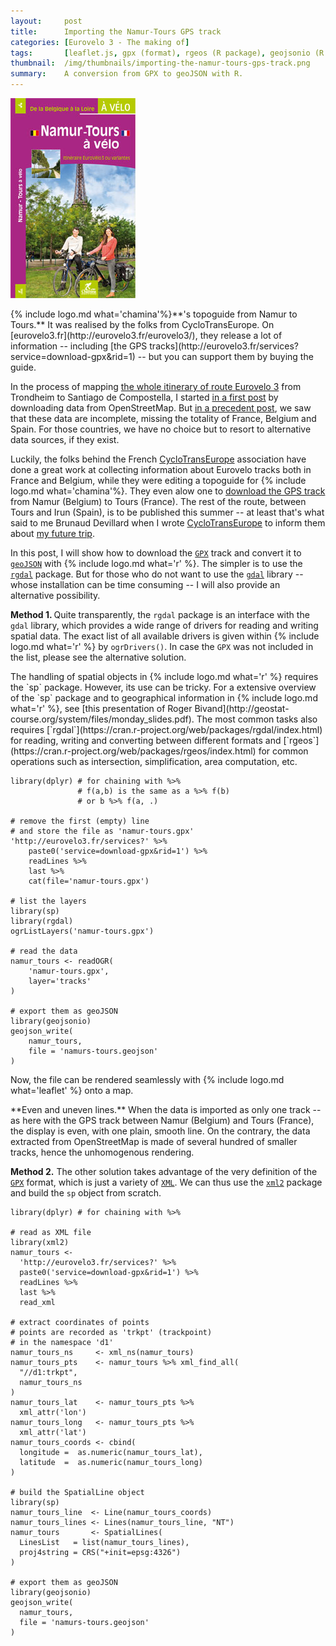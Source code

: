```yaml
---
layout:     post
title:      Importing the Namur-Tours GPS track
categories: [Eurovelo 3 - The making of]
tags:       [leaflet.js, gpx (format), rgeos (R package), geojsonio (R package), xml2 (R package), Namur, Tours, CycloTransEurope, Chamina]
thumbnail:  /img/thumbnails/importing-the-namur-tours-gps-track.png
summary:    A conversion from GPX to geoJSON with R.
---
```


<aside>
  <a href="http://www.chamina.com/produit/namur-tours-a-velo-de-la-belgique-a-263"><img src="/img/2016-05-16-topo-namur-tours.jpg" class='map-guide'></a>
  <p class='legend' markdown='1'>{% include logo.md what='chamina'%}**'s topoguide from Namur to Tours.** It was realised by the folks from CycloTransEurope. On [eurovelo3.fr](http://eurovelo3.fr/eurovelo3/), they release a lot of information -- including [the GPS tracks](http://eurovelo3.fr/services?service=download-gpx&rid=1) -- but you can support them by buying the guide.</p>
</aside>

In the process of mapping [the whole itinerary of route Eurovelo 3](/eurovelo.html) from Trondheim to Santiago de Compostella, I started [in a first post]() by downloading data from OpenStreetMap. But [in a precedent post](), we saw that these data are incomplete, missing the totality of France, Belgium and Spain. For those countries, we have no choice but to resort to alternative data sources, if they exist.

Luckily, the folks behind the French [CycloTransEurope](https://www.facebook.com/TransEuropeenne-117055065001991) association have done a great work at collecting information about Eurovelo tracks both in France and Belgium, while they were editing a topoguide for {% include logo.md what='chamina'%}. They even alow one to [download the GPS track](http://eurovelo3.fr/services?service=download-gpx&rid=1) from Namur (Belgium) to Tours (France). The rest of the route, between Tours and Irun (Spain), is to be published this summer -- at least that's what said to me Brunaud Devillard when I wrote [CycloTransEurope](https://www.facebook.com/TransEuropeenne-117055065001991) to inform them about [my future trip](/2016-01-01-the-pilgrim-road).

In this post, I will show how to download the [`GPX`](https://en.wikipedia.org/wiki/GPS_Exchange_Format) track and convert it to [`geoJSON`](http://geojson.org) with {% include logo.md what='r' %}. The simpler is to use the [`rgdal`](https://cran.r-project.org/web/packages/rgdal/index.html) package. But for those who do not want to use the [`gdal`](http://www.gdal.org/) library -- whose installation can be time consuming -- I will also provide an alternative possibility.

<strong>Method 1. </strong>Quite transparently, the `rgdal` package is an interface with the `gdal` library, which provides a wide range of drivers for reading and writing spatial data. The exact list of all available drivers is given within {% include logo.md what='r' %} by `ogrDrivers()`. In case the `GPX` was not included in the list, please see the alternative solution.

<aside class='remark'><p markdown='1'>The handling of spatial objects in {% include logo.md what='r' %} requires the `sp` package. However, its use can be tricky. For a extensive overview of the `sp` package and to geographical information in {% include logo.md what='r' %}, see [this presentation of Roger Bivand](http://geostat-course.org/system/files/monday_slides.pdf). The most common tasks also requires [`rgdal`](https://cran.r-project.org/web/packages/rgdal/index.html) for reading, writing and converting between different formats and [`rgeos`](https://cran.r-project.org/web/packages/rgeos/index.html) for common operations such as intersection, simplification, area computation, etc.</p></aside>

    library(dplyr) # for chaining with %>%
                   # f(a,b) is the same as a %>% f(b)
                   # or b %>% f(a, .)

    # remove the first (empty) line
    # and store the file as 'namur-tours.gpx'
    'http://eurovelo3.fr/services?' %>%
        paste0('service=download-gpx&rid=1') %>%
        readLines %>%
        last %>%
        cat(file='namur-tours.gpx')

    # list the layers
    library(sp)
    library(rgdal)
    ogrListLayers('namur-tours.gpx')

    # read the data
    namur_tours <- readOGR(
        'namur-tours.gpx',
        layer='tracks'
    )

    # export them as geoJSON
    library(geojsonio)
    geojson_write(
        namur_tours,
        file = 'namurs-tours.geojson'
    )

Now, the file can be rendered seamlessly with {% include logo.md what='leaflet' %} onto a map.

<div class='wide'>
  <div id='map'></div>
  <p class='legend' markdown='1'>**Even and uneven lines.** When the data is imported as only one track -- as here with the GPS track between Namur (Belgium) and Tours (France), the display is even, with one plain, smooth line. On the contrary, the data extracted from OpenStreetMap is made of several hundred of smaller tracks, hence the unhomogenous rendering.</p>
</div>

**Method 2.** The other solution takes advantage of the very definition of the [`GPX`](https://en.wikipedia.org/wiki/GPS_Exchange_Format) format, which is just a variety of [`XML`](http://www.w3schools.com/xml). We can thus use the [`xml2`](https://github.com/hadley/xml2) package and build the `sp` object from scratch.

    library(dplyr) # for chaining with %>%

    # read as XML file
    library(xml2)
    namur_tours <-
      'http://eurovelo3.fr/services?' %>%
      paste0('service=download-gpx&rid=1') %>%
      readLines %>%
      last %>%
      read_xml

    # extract coordinates of points
    # points are recorded as 'trkpt' (trackpoint)
    # in the namespace 'd1'
    namur_tours_ns     <- xml_ns(namur_tours)
    namur_tours_pts    <- namur_tours %>% xml_find_all(
      "//d1:trkpt",
      namur_tours_ns
    )
    namur_tours_lat    <- namur_tours_pts %>%
      xml_attr('lon')
    namur_tours_long   <- namur_tours_pts %>%
      xml_attr('lat')
    namur_tours_coords <- cbind(
      longitude =  as.numeric(namur_tours_lat),
      latitude  =  as.numeric(namur_tours_long)
    )

    # build the SpatialLine object
    library(sp)
    namur_tours_line  <- Line(namur_tours_coords)
    namur_tours_lines <- Lines(namur_tours_line, "NT")
    namur_tours       <- SpatialLines(
      LinesList   = list(namur_tours_lines),
      proj4string = CRS("+init=epsg:4326")
    )

    # export them as geoJSON
    library(geojsonio)
    geojson_write(
      namur_tours,
      file = 'namurs-tours.geojson'
    )

<script>
    
  // SETTING ---------------------------------------------------------------
  var map = L.map('map', {
    minZoom: 4,
    touchZoom: false,
    scrollWheelZoom: false,
    center: [50, 6],
    zoom: 6
  })
  // chose a 'known provider' from there: http://leaflet-extras.github.io/leaflet-providers/preview/
  L.tileLayer('http://server.arcgisonline.com/ArcGIS/rest/services/World_Topo_Map/MapServer/tile/{z}/{y}/{x}', {
attribution: 'Tiles &copy; Esri'}).addTo(map);

  $.getJSON("/data/2016-05-17-ev3.geojson", function(data) {
    console.log(data);
    L.geoJson(data).addTo(map);
  });

  $.getJSON("/data/2016-05-17-namur-tours.geojson", function(data) {
    console.log(data);
    L.geoJson(data).addTo(map);
  });

 </script>